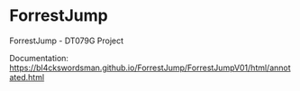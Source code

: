# ForrestJump
ForrestJump - DT079G Project

Documentation:
https://bl4ckswordsman.github.io/ForrestJump/ForrestJumpV01/html/annotated.html
